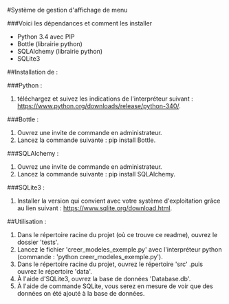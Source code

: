 
#Système de gestion d'affichage de menu



###Voici les dépendances et comment les installer

- Python 3.4 avec PIP
- Bottle (librairie python)
- SQLAlchemy (librairie python)
- SQLite3

##Installation de :

###Python : 
1. téléchargez et suivez les indications de l'interpréteur suivant : 
https://www.python.org/downloads/release/python-340/.

###Bottle :
1. Ouvrez une invite de commande en administrateur.
2. Lancez la commande suivante : pip install Bottle.

###SQLAlchemy :
1. Ouvrez une invite de commande en administrateur.
2. Lancez la commande suivante : pip install SQLAlchemy.

###SQLite3 :
1. Installer la version qui convient avec votre système d'exploitation grâce au lien suivant : https://www.sqlite.org/download.html.

##Utilisation :

1. Dans le répertoire racine du projet (où ce trouve ce readme), ouvrez le dossier 'tests'.
2. Lancez le fichier 'creer_modeles_exemple.py' avec l'interpréteur python (commande : 'python creer_modeles_exemple.py').
3. Dans le répertoire racine du projet, ouvrez le répertoire 'src' .puis ouvrez le répertoire 'data'.
4. À l'aide d'SQLite3, ouvrez la base de données 'Database.db'.
5. À l'aide de commande SQLite, vous serez en mesure de voir que des données on été ajouté à la base de données.